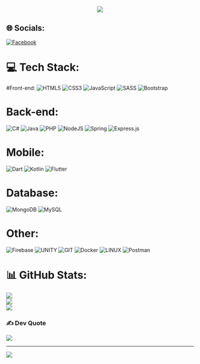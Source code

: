 <h1 align="center">
    <img src="https://readme-typing-svg.herokuapp.com/?font=Righteous&size=35&center=true&vCenter=true&width=500&height=70&duration=4000&lines=Hi+There!+👋;+I'm+Just+W!;" />
</h1>


## 🌐 Socials:
[![Facebook](https://img.shields.io/badge/Facebook-%231877F2.svg?logo=Facebook&logoColor=white)](https://www.facebook.com/justW2oo3/) 

# 💻 Tech Stack:
#Front-end: 
![HTML5](https://img.shields.io/badge/html5-%23E34F26.svg?style=flat-square&logo=html5&logoColor=white)
![CSS3](https://img.shields.io/badge/css3-%231572B6.svg?style=flat-square&logo=css3&logoColor=white) 
![JavaScript](https://img.shields.io/badge/javascript-%23323330.svg?style=flat-square&logo=javascript&logoColor=%23F7DF1E)
![SASS](https://img.shields.io/badge/SASS-hotpink.svg?style=flat-square&logo=SASS&logoColor=white)
![Bootstrap](https://img.shields.io/badge/bootstrap-%23563D7C.svg?style=flat-square&logo=bootstrap&logoColor=white)

# Back-end:
![C#](https://img.shields.io/badge/c%23-%23239120.svg?style=flat-square&logo=c-sharp&logoColor=white) 
![Java](https://img.shields.io/badge/java-%23ED8B00.svg?style=flat-square&logo=java&logoColor=black) 
![PHP](https://img.shields.io/badge/php-%23777BB4.svg?style=flat-square&logo=php&logoColor=white) 
![NodeJS](https://img.shields.io/badge/node.js-6DA55F?style=flat-square&logo=node.js&logoColor=white)
![Spring](https://img.shields.io/badge/spring-%236DB33F.svg?style=flat-square&logo=spring&logoColor=white)
![Express.js](https://img.shields.io/badge/express.js-%23404d59.svg?style=flat-square&logo=express&logoColor=%2361DAFB) 


# Mobile:
![Dart](https://img.shields.io/badge/dart-%230175C2.svg?style=flat-square&logo=dart&logoColor=white)
![Kotlin](https://img.shields.io/badge/kotlin-%230095D5.svg?style=flat-square&logo=kotlin&logoColor=white) 
![Flutter](https://img.shields.io/badge/Flutter-%2302569B.svg?style=flat-square&logo=Flutter&logoColor=white)

# Database:
![MongoDB](https://img.shields.io/badge/MongoDB-%234ea94b.svg?style=flat-square&logo=mongodb&logoColor=white)
![MySQL](https://img.shields.io/badge/mysql-%2300f.svg?style=flat-square&logo=mysql&logoColor=white)   

# Other:
![Firebase](https://img.shields.io/badge/firebase-%23039BE5.svg?style=flat-square&logo=firebase)
![UNITY](https://img.shields.io/badge/Unity-%2320232a.svg?style=flat-square&logo=unity&logoColor=white) 
![GIT](https://img.shields.io/badge/Git-fc6d26?style=flat-square&logo=git&logoColor=white)
![Docker](https://img.shields.io/badge/docker-%230db7ed.svg?style=flat-square&logo=docker&logoColor=white)
![LINUX](https://img.shields.io/badge/Linux-FCC624?style=flat-square&logo=linux&logoColor=black)
![Postman](https://img.shields.io/badge/Postman-FF6C37?style=flat-square&logo=postman&logoColor=white)
        
# 📊 GitHub Stats:
![](https://github-readme-stats.vercel.app/api?username=justW037&theme=tokyonight&hide_border=true&include_all_commits=true&count_private=false)<br/>
![](https://github-readme-streak-stats.herokuapp.com/?user=justW037&theme=tokyonight&hide_border=true)<br/>
![](https://github-readme-stats.vercel.app/api/top-langs/?username=justW037&theme=tokyonight&hide_border=true&include_all_commits=true&count_private=false&layout=compact)

### ✍️ Dev Quote
![](https://quotes-github-readme.vercel.app/api?type=horizontal&theme=radical)

---
[![](https://visitcount.itsvg.in/api?id=justW037&icon=0&color=0)](https://visitcount.itsvg.in)

<!-- Proudly created with GPRM ( https://gprm.itsvg.in ) -->
